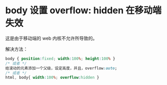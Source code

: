 # body 设置 overflow: hidden 在移动端失效

这是由于移动端的 web 内核不允许所导致的。

解决方法：

```css
body { position:fixed; width:100%; height:100% }
/* 或者 */
给滚动的元素添加一个父级，设定高度，并且，overflow:auto; 
/* 或者 */
html, body{ width:100%; overflow:hidden } 
```

